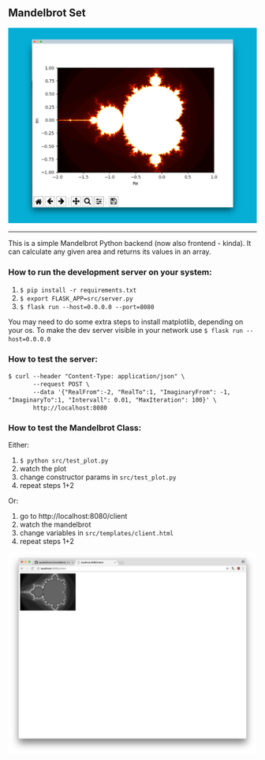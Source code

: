 ## Mandelbrot Set

![screenshot](./screenshots/screenshot_pyplot.png)

---

This is a simple Mandelbrot Python backend (now also frontend - kinda). It can calculate any given area and returns its values
in an array.

### How to run the development server on your system: 

1. `$ pip install -r requirements.txt`
2. `$ export FLASK_APP=src/server.py`
3. `$ flask run --host=0.0.0.0 --port=8080`

You may need to do some extra steps to install matplotlib, depending on your os.
To make the dev server visible in your network use `$ flask run --host=0.0.0.0`

### How to test the server:

```
$ curl --header "Content-Type: application/json" \
       --request POST \
       --data '{"RealFrom":-2, "RealTo":1, "ImaginaryFrom": -1, "ImaginaryTo":1, "Intervall": 0.01, "MaxIteration": 100}' \
       http://localhost:8080
```

### How to test the Mandelbrot Class:

Either:

1. `$ python src/test_plot.py`
2. watch the plot
3. change constructor params in `src/test_plot.py`
4. repeat steps 1+2

Or:

1. go to http://localhost:8080/client
2. watch the mandelbrot
3. change variables in `src/templates/client.html`
4. repeat steps 1+2

![screenshot](./screenshots/screenshot_webclient.png)